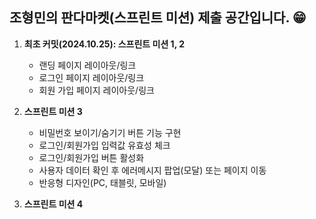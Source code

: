 ## 조형민의 판다마켓(스프린트 미션) 제출 공간입니다. 😁  
  
1. **최초 커밋(2024.10.25): 스프린트 미션 1, 2**
   
   * 랜딩 페이지  레이아웃/링크
   * 로그인 페이지 레이아웃/링크
   * 회원 가입 페이지 레이아웃/링크
2. **스프린트 미션 3**
   * 비밀번호 보이기/숨기기 버튼 기능 구현
   * 로그인/회원가입 입력값 유효성 체크
   * 로그인/회원가입 버튼 활성화
   * 사용자 데이터 확인 후 에러메시지 팝업(모달)  또는 페이지 이동
   * 반응형 디자인(PC, 태블릿, 모바일)
3. **스프린트 미션 4**
